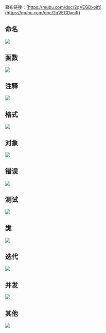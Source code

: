 幕布链接：[https://mubu.com/doc/2qVEGDxoift](https://mubu.com/doc/2qVEGDxoift)

## 命名

![](https://raw.githubusercontent.com/zhchenme/go/master/image/读书/cleancode/named.png)

## 函数

![](https://raw.githubusercontent.com/zhchenme/go/master/image/读书/cleancode/function.png)

## 注释

![](https://raw.githubusercontent.com/zhchenme/go/master/image/读书/cleancode/anno.png)

## 格式

![](https://raw.githubusercontent.com/zhchenme/go/master/image/读书/cleancode/format.png)

## 对象

![](https://raw.githubusercontent.com/zhchenme/go/master/image/读书/cleancode/object.png)

## 错误

![](https://raw.githubusercontent.com/zhchenme/go/master/image/读书/cleancode/error.png)

## 测试

![](https://raw.githubusercontent.com/zhchenme/go/master/image/读书/cleancode/单元测试.png)

## 类

![](https://raw.githubusercontent.com/zhchenme/go/master/image/读书/cleancode/类.png)

## 迭代

![](https://raw.githubusercontent.com/zhchenme/go/master/image/读书/cleancode/迭进.png)

## 并发

![](https://raw.githubusercontent.com/zhchenme/go/master/image/读书/cleancode/并发编程.png)

## 其他

![](https://raw.githubusercontent.com/zhchenme/go/master/image/读书/cleancode/other.png)